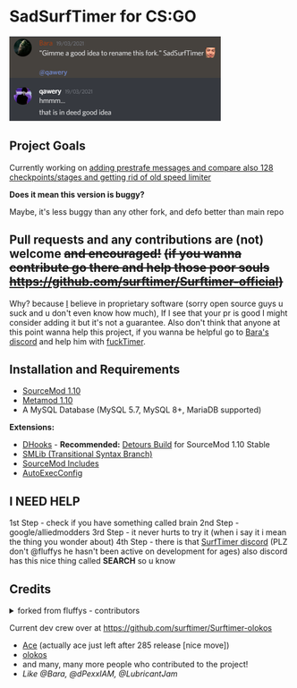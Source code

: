 # SadSurfTimer for CS:GO

![lul](https://raw.githubusercontent.com/qawery-just-sad/Surftimer-Official/alternate-universe/.github/lul.png)

## Project Goals

Currently working on [adding prestrafe messages and compare also 128 checkpoints/stages and getting rid of old speed limiter](https://github.com/qawery-just-sad/Surftimer-Official/pull/48)

**Does it mean this version is buggy?**

Maybe, it's less buggy than any other fork, and defo better than main repo

## **Pull requests and any contributions are (not) welcome ~~and encouraged!~~ ~~(if you wanna contribute go there and help those poor souls https://github.com/surftimer/Surftimer-official)~~**
Why? because [I](https://github.com/qawery-just-sad) believe in proprietary software (sorry open source guys u suck and u don't even know how much), If I see that your pr is good I might consider adding it but it's not a guarantee.
Also don't think that anyone at this point wanna help this project, if you wanna be helpful go to [Bara's discord](https://discord.gg/f96vDPMa7P) and help him with [fuckTimer](https://github.com/fuckTimer).

## Installation and Requirements
* [SourceMod 1.10](https://www.sourcemod.net/downloads.php?branch=stable)
* [Metamod 1.10](https://www.sourcemm.net/downloads.php/?branch=stable)
* A MySQL Database (MySQL 5.7, MySQL 8+, MariaDB supported)

**Extensions:**
* [DHooks](https://forums.alliedmods.net/showthread.php?t=180114) - **Recommended:** [Detours Build](https://forums.alliedmods.net/showpost.php?p=2588686&postcount=589) for SourceMod 1.10 Stable
* [SMLib (Transitional Syntax Branch)](https://github.com/bcserv/smlib/tree/transitional_syntax)
* [SourceMod Includes](https://www.sourcemod.net/downloads.php?branch=stable)
* [AutoExecConfig](https://github.com/Impact123/AutoExecConfig)

## I NEED HELP
1st Step - check if you have something called brain
2nd Step - google/alliedmodders
3rd Step - it never hurts to try it (when i say it i mean the thing you wonder about)
4th Step - there is that [SurfTimer discord](https://discord.gg/xDtMpPm) (PLZ don't @fluffys he hasn't been active on development for ages) also discord has this nice thing called **SEARCH** so u know

## Credits

<details>
  <summary>forked from fluffys - contributors</summary> 
  
*   Jonitaikaponi - Original ckSurf creator
*   sneaK
*   nikooo777 - ckSurf 1.19 Fork
*   fluffys
*   Jakeey802
*   Grandpa Goose
  
</details>

Current dev crew over at https://github.com/surftimer/Surftimer-olokos

*	[Ace](https://github.com/13ace37) (actually ace just left after 285 release [nice move])
*	[olokos](https://github.com/olokos)
*	and many, many more people who contributed to the project!
*	_Like @Bara, @dPexxIAM, @LubricantJam_
